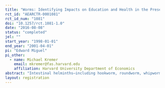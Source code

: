 ```yaml
---
title: "Worms: Identifying Impacts on Education and Health in the Presence of Treatment Externalities"
rct_id: "AEARCTR-0001081"
rct_id_num: "1081"
doi: "10.1257/rct.1081-1.0"
date: "2016-08-08"
status: "completed"
jel: ""
start_year: "1998-01-01"
end_year: "2001-04-01"
pi: "Edward Miguel"
pi_other:
  - name: Michael Kremer
    email: mkremer@fas.harvard.edu
    affiliation: Harvard University Department of Economics
abstract: "Intestinal helminths—including hookworm, roundworm, whipworm, and schistosomiasis—infect more than one-quarter of the world’s population. Studies in which medical treatment is randomized at the individual level potentially doubly underestimate the benefits of treatment, missing externality benefits to the comparison group from reduced disease transmission, and therefore also underestimating benefits for the treatment group. We evaluate a Kenyan project in which school-based mass treatment with deworming drugs was randomly phased into schools, rather than to individuals, allowing estimation of overall program effects. The program reduced school absenteeism in treatment schools by one-quarter, and was far cheaper than alternative ways of boosting school participation. Deworming substantially improved health and school participation among untreated children in both treatment schools and neighboring schools, and these externalities are large enough to justify fully subsidizing treatment. Yet we do not find evidence that deworming improved academic test scores."
layout: registration
---
```


